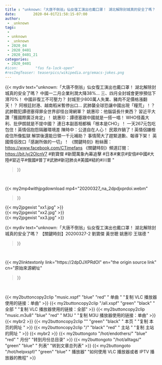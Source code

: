 ```yaml
---
title : "unknown:「大唐不倒翁」仙女復工演出也戴口罩！ 湖北解除封城真的安全了嗎？ 【關鍵時刻】20200327-2 劉寶傑 黃世聰 姚惠珍 王瑞德 "
date:        2020-04-01T21:58:15-07:00
author:
 - _unknown
tags:
 - 
 - unknown
 - _unknown
 - 2020_04
 - 2020_0401
 - 2020_0401_21
categories:
 - 2020_0401
#icon:        "fas fa-lock-open"
#resImgTeaser: teaserpics/wikipedia.org/emacs-jokes.png
---
```







{{< mydiv text="unknown:「大唐不倒翁」仙女復工演出也戴口罩！ 湖北解除封城真的安全了嗎？ 中國一二月企業利潤大降38%… 三、四月全封城會更慘預估下滑70%！ 中國非復工不可壓力？ 封城至少800萬人失業、豬肉不足價格漲翻天！？ 阿根廷封港、越南稻米暫停出口… 武肺襲全球恐讓中國出現「糧荒」！？ 武肺戰犯譚德塞得罪全世界卻怪台灣網軍？ 姚惠珍：他腦袋長什東西？ 習近平大讚「獲國際廣泛肯定」！ 姚惠珍：譚德塞跟中國就是一搭一唱！ WHO怪義大利、批伊朗就是不提中國？ 連日本副首相都稱「根本是CHO」！ 一天267元包吃包住！英情侶抱怨隔離環境差 陳時中：公道自在人心！ 民眾炸鍋了！英情侶嫌檢疫住所像監獄 解禁後還能日領一千元補助？ 事情鬧大了趕緊道歉、報導下架！ 英國情侶改口「感謝所做的一切」！  《關鍵時刻》粉絲團：https://www.facebook.com/CTimefans 《關鍵時刻》頻道訂閱：https://bit.ly/2OlcnV7  #劉寶傑 #新聞萬象內幕追擊 #日本#東京#安倍#中國#大陸#習近平#俄國#普丁#武肺#新冠肺炎#美國#紐約#川普 "
>}}
<br>


{{< my2mp4withjpgdownload mp4="20200327_na_2dpdjxprdoi.webm"
>}}

{{< my2jpgexist "xx1.jpg" >}}<br>
{{< my2jpgexist "xx2.jpg" >}}<br>
{{< my2jpgexist "xx3.jpg" >}}<br>



{{< mydiv text="unknown:「大唐不倒翁」仙女復工演出也戴口罩！ 湖北解除封城真的安全了嗎？ 【關鍵時刻】20200327-2 劉寶傑 黃世聰 姚惠珍 王瑞德 "
>}}
<br>

{{< my2linktextonly link="https://2dpDJXPRdOI"
en="the origin source link" cn="原始來源網址"
>}}


<br>


{{< my2buttoncopy2clip "music.xspf"        "blue"   "red"    " 单曲 "  "复制 VLC 播放器使用的链接：单曲" >}} {{< my2buttoncopy2clip "/all.xspf"         "green"  "black"  " 全部 "  "复制 VLC 播放器使用的链接：全部" >}} {{< my2buttoncopy2clip "music.m3u8"        "blue"   "red"    " M3U  "    "复制 M3U 播放器使用的链接：单曲" >}} {{< mybr2 >}} {{< my2buttoncopy2clip ""                  "green"  "black"  " 本页 "    "复制 本页的网址 " >}} {{< my2buttoncopy2clip "/"                 "black"  "red"    " 主站 "    "复制 主站的网址 " >}} {{< mybr2 >}} {{< my2buttongoto      "/hot/endothers/"   "blue"   "red"    " 月份"   "转到月份总目录" >}} {{< my2buttongoto      "/hot/alltags/"     "green"  "blue"   " 列表"   "转到文章总列表" >}} {{< my2buttongoto      "/hot/helpxspf/"    "green"  "blue"   " 播放器" "如何使用 VLC 播放器或者 IPTV 播放器的教程" >}} 
